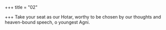 +++
title = "02"

+++
Take your seat as our Hotar, worthy to be chosen by our thoughts and heaven-bound speech, o youngest Agni.